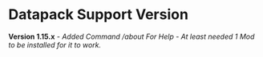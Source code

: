 # Datapack Support Version #

**Version 1.15.x**
*- Added Command /about For Help*
*- At least needed 1 Mod to be installed for it to work.*